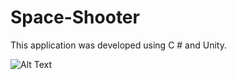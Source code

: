 # Space-Shooter
This application was developed using C # and Unity.

![Alt Text](https://media.giphy.com/media/duKZfFBABHWUwtjqzV/giphy.gif)

